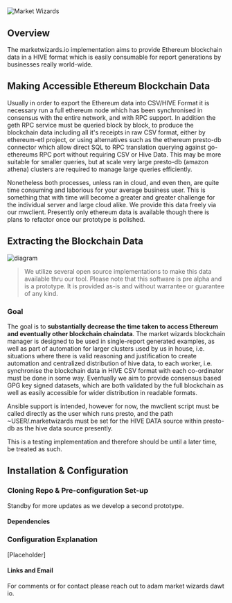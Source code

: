 # 

![Market Wizards](http://www.marketwizards.io/market-wizards-rebirth.png)

## Overview

The marketwizards.io implementation aims to provide Ethereum blockchain data in a HIVE format which is easily consumable for report generations by businesses really world-wide. 

## Making Accessible Ethereum Blockchain Data

Usually in order to export the Ethereum data into CSV/HIVE Format it is necessary run a full ethereum node which has been synchronised in consensus with the entire network, and with RPC support. In addition the geth RPC service must be queried block  by block, to produce the blockchain data including all it's receipts in raw CSV format, either by ethereum-etl project, or using alternatives such as the ethereum presto-db connector which allow direct SQL to RPC translation querying against go-ethereums RPC port without requiring CSV or Hive Data. This may be more suitable for smaller queries, but at scale very large presto-db (amazon athena) clusters are required to manage large queries efficiently. 

Nonetheless both processes, unless ran in cloud, and even then, are quite time consuming and laborious for your average business user. This is something that with time will become a greater and greater challenge for the individual server and large cloud alike. We provide this data freely via our mwclient. Presently only ethereum data is available though there is plans to refactor once our prototype is polished.

## Extracting the Blockchain Data

![diagram](https://www.marketwizards.io/diagram_geth_rpc.png)

> We utilize several open source implementations to make this data available thru our tool. Please note that this software is pre alpha and is a prototype. It is provided as-is and without warrantee or guarantee of any kind.

### Goal

The goal is to **substantially decrease the time taken to access Ethereum and eventually other blockchain chaindata**. The market wizards blockchain manager is designed to be used in single-report generated examples, as well as part of automation for larger clusters used by us in house, i.e. situations where there is valid reasoning and justification to create automation and centralized distribution of hive data, to each worker, i.e. synchronise the blockchain data in HIVE CSV format with each co-ordinator must be done in some way. Eventually we aim to provide consensus based GPG key signed datasets, which are both validated by the full blockchain as well as easily accessible for wider distribution in readable formats.

Ansible support is intended, however for now, the mwclient script must be called directly as the user which runs presto, and the path ~USER/.marketwizards must be set for the HIVE DATA source within presto-db as the hive data source presently.

This is a testing implementation and therefore should be until a later time, be treated as such.


## Installation & Configuration

### Cloning Repo & Pre-configuration Set-up

Standby for more updates as we develop a second prototype.

#### Dependencies



### Configuration Explanation

[Placeholder]


#### Links and Email

For comments or for contact please reach out to adam market wizards dawt io.
